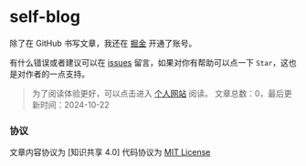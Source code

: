 # self-blog

除了在 GitHub 书写文章，我还在 [掘金](https://juejin.im/user/1433418893129550) 开通了账号。

有什么错误或者建议可以在 [issues](https://github.com/Notexistboy/self-blog/issues) 留言，如果对你有帮助可以点一下 `Star`，这也是对作者的一点支持。

> 为了阅读体验更好，可以点击进入 [个人网站](https://notexistboy.github.io/self-blog) 阅读。
> 文章总数：0，最后更新时间：2024-10-22 



### 协议

文章内容协议为 [知识共享 4.0] 代码协议为 [MIT License](/LICENSE)